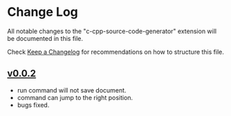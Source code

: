 # Change Log

All notable changes to the "c-cpp-source-code-generator" extension will be documented in this file.

Check [Keep a Changelog](http://keepachangelog.com/) for recommendations on how to structure this file.

## [v0.0.2](2019-06-20)

- run command will not save document.
- command can jump to the right position.
- bugs fixed.

